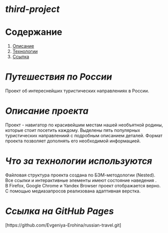 # **_third-project_**
# Содержание
1. [Описание](#описание)
2. [Технологии](#технологии)
3. [Ссылка](#ссылка)


# *Путешествия по России*
Проект об интереснейших туристических направлениях в России.

# *Описание проекта*
<p>Проект - навигатор по красивейшим местам нашей необъятной родины, которые стоит посетить каждому. Выделены пять популярных туристических направлениий с подробным описанием деталей. Формат проекта позволяет дополнять его необходимой информацией.
</p>

# *Что за технологии используются*
<p>
Файловая структура проекта создана по БЭМ-методологии (Nested).<br>
Все ссылки и интерактивные элементы имеют состояние наведения .<br>
В Firefox, Google Chrome и Yandex Browser  проект отображается верно.<br>
С помощью медиазапросов реализована адаптивная верстка.</p>

# *Ссылка на GitHub Pages*
<p>[https://github.com/Evgeniya-Erohina/russian-travel.git]</p>
